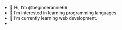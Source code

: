 - 👋 Hi, I’m @beginnerannie66
- 👀 I’m interested in learning programming languages.
- 🌱 I’m currently learning web development.
-


<!---
beginnerannie66/beginnerannie66 is a ✨ special ✨ repository because its `README.md` (this file) appears on your GitHub profile.
You can click the Preview link to take a look at your changes.
--->
